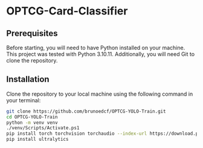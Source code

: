 # OPTCG-Card-Classifier

## Prerequisites

Before starting, you will need to have Python installed on your machine. This project was tested with Python 3.10.11. Additionally, you will need Git to clone the repository.

## Installation

Clone the repository to your local machine using the following command in your terminal:

```bash
git clone https://github.com/brunoedcf/OPTCG-YOLO-Train.git
cd OPTCG-YOLO-Train
python -m venv venv
./venv/Scripts/Activate.ps1
pip install torch torchvision torchaudio --index-url https://download.pytorch.org/whl/cu124
pip install ultralytics
